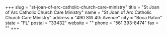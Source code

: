 +++
slug = "st-joan-of-arc-catholic-church-care-ministry"
title = "St Joan of Arc Catholic Church Care Ministry"
name = "St Joan of Arc Catholic Church Care Ministry"
address = "490 SW 4th Avenue"
city = "Boca Raton"
state = "FL"
postal = "33432"
website = ""
phone = "561 393-8474"
fax = ""
+++
